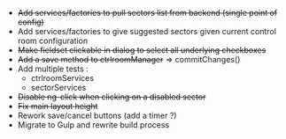 * ~~Add services/factories to pull sectors list from backend (single point of config)~~
* Add services/factories to give suggested sectors given current control room configuration
* ~~Make fieldset clickable in dialog to select all underlying checkboxes~~
* ~~Add a save method to ctrlroomManager~~ => commitChanges()
* Add multiple tests :
    * ctrlroomServices
    * sectorServices
* ~~Disable ng-click when clicking on a disabled sector~~
* ~~Fix main layout height~~
* Rework save/cancel buttons (add a timer ?)
* Migrate to Gulp and rewrite build process